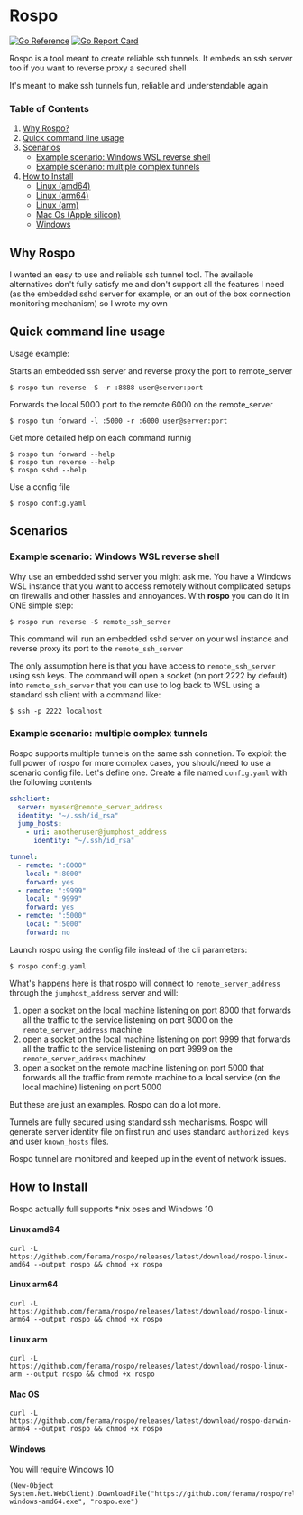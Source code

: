 # Rospo
[![Go Reference](https://pkg.go.dev/badge/github.com/ferama/rospo.svg)](https://pkg.go.dev/github.com/ferama/rospo)
[![Go Report Card](https://goreportcard.com/badge/github.com/ferama/rospo)](https://goreportcard.com/report/github.com/ferama/rospo)


Rospo is a tool meant to create reliable ssh tunnels.
It embeds an ssh server too if you want to reverse proxy a secured
shell

It's meant to make ssh tunnels fun, reliable and understendable again

### Table of Contents  
1. [Why Rospo?](#why-rospo)
2. [Quick command line usage](#quick-command-line-usage)
3. [Scenarios](#scenarios)
    * [Example scenario: Windows WSL reverse shell](#example-scenario-windows-wsl-reverse-shell)
    * [Example scenario: multiple complex tunnels](#example-scenario-multiple-complex-tunnels)
4. [How to Install](#how-to-install)
    * [Linux (amd64)](#linux-amd64)
    * [Linux (arm64)](#linux-arm64)
    * [Linux (arm)](#linux-arm)
    * [Mac Os (Apple silicon)](#mac-os)
    * [Windows](#windows)


## Why Rospo
I wanted an easy to use and reliable ssh tunnel tool. The available alternatives don't fully satisfy me and don't support all the features I need (as the embedded sshd server for example, or an out of the box connection monitoring mechanism) so I wrote my own

## Quick command line usage
Usage example:

Starts an embedded ssh server and reverse proxy the port to remote_server

```
$ rospo tun reverse -S -r :8888 user@server:port
```

Forwards the local 5000 port to the remote 6000 on the remote_server

```
$ rospo tun forward -l :5000 -r :6000 user@server:port
```

Get more detailed help on each command runnig
```
$ rospo tun forward --help
$ rospo tun reverse --help
$ rospo sshd --help
```

Use a config file
```
$ rospo config.yaml
```

## Scenarios

### Example scenario: Windows WSL reverse shell
Why use an embedded sshd server you might ask me. 
You have a Windows WSL instance that you want to access remotely without complicated setups on firewalls and other hassles and annoyances. With **rospo** you can do it in ONE simple step:

```
$ rospo run reverse -S remote_ssh_server
```

This command will run an embedded sshd server on your wsl instance and reverse proxy its port to the `remote_ssh_server`

The only assumption here is that you have access to `remote_ssh_server` using ssh keys.
The command will open a socket (on port 2222 by default) into `remote_ssh_server` that you can use to log back to WSL using a standard ssh client with a command like:

```
$ ssh -p 2222 localhost
```

### Example scenario: multiple complex tunnels

Rospo supports multiple tunnels on the same ssh connetion. To exploit the full power of rospo for more complex cases, you should/need to use a scenario config file.
Let's define one. Create a file named `config.yaml` with the following contents
```yaml
sshclient:
  server: myuser@remote_server_address
  identity: "~/.ssh/id_rsa"
  jump_hosts:
    - uri: anotheruser@jumphost_address
      identity: "~/.ssh/id_rsa"

tunnel:
  - remote: ":8000"
    local: ":8000"
    forward: yes
  - remote: ":9999"
    local: ":9999"
    forward: yes
  - remote: ":5000"
    local: ":5000"
    forward: no
```

Launch rospo using the config file instead of the cli parameters:
```
$ rospo config.yaml
```

What's happens here is that rospo will connect to `remote_server_address` through the `jumphost_address` server and will:

1. open a socket on the local machine listening on port 8000 that forwards all the traffic to the service listening on port 8000 on the `remote_server_address` machine
2. open a socket on the local machine listening on port 9999 that forwards all the traffic to the service listening on port 9999 on the `remote_server_address` machinev
3. open a socket on the remote machine listening on port 5000 that forwards all the traffic from remote machine to a local service (on the local machine) listening on port 5000

But these are just an examples. Rospo can do a lot more.

Tunnels are fully secured using standard ssh mechanisms. Rospo will generate server identity file on first run and uses standard `authorized_keys` and user `known_hosts` files.

Rospo tunnel are monitored and keeped up in the event of network issues.

## How to Install

Rospo actually full supports *nix oses and Windows 10

#### Linux amd64
```
curl -L https://github.com/ferama/rospo/releases/latest/download/rospo-linux-amd64 --output rospo && chmod +x rospo
```

#### Linux arm64
```
curl -L https://github.com/ferama/rospo/releases/latest/download/rospo-linux-arm64 --output rospo && chmod +x rospo
```

#### Linux arm
```
curl -L https://github.com/ferama/rospo/releases/latest/download/rospo-linux-arm --output rospo && chmod +x rospo
```

#### Mac OS
```
curl -L https://github.com/ferama/rospo/releases/latest/download/rospo-darwin-arm64 --output rospo && chmod +x rospo
```

#### Windows

You will require Windows 10

```
(New-Object System.Net.WebClient).DownloadFile("https://github.com/ferama/rospo/releases/latest/download/rospo-windows-amd64.exe", "rospo.exe")
```



